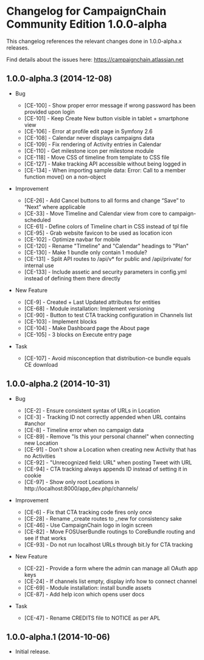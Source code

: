 Changelog for CampaignChain Community Edition 1.0.0-alpha
=========================================================

This changelog references the relevant changes done in 1.0.0-alpha.x releases.

Find details about the issues here: https://campaignchain.atlassian.net

1.0.0-alpha.3 (2014-12-08)
--------------------------

* Bug

    * [CE-100] - Show proper error message if wrong password has been provided upon login
    * [CE-101] - Keep Create New button visible in tablet + smartphone view
    * [CE-106] - Error at profile edit page in Symfony 2.6
    * [CE-108] - Calendar never displays campaigns data
    * [CE-109] - Fix rendering of Activity entries in Calendar
    * [CE-110] - Get milestone icon per milestone module
    * [CE-118] - Move CSS of timeline from template to CSS file
    * [CE-127] - Make tracking API accessible without being logged in
    * [CE-134] - When importing sample data: Error: Call to a member function move() on a non-object

* Improvement

    * [CE-26] - Add Cancel buttons to all forms and change “Save” to “Next” where applicable
    * [CE-33] - Move Timeline and Calendar view from core to campaign-scheduled
    * [CE-61] - Define colors of Timeline chart in CSS instead of tpl file
    * [CE-95] - Grab website favicon to be used as location icon
    * [CE-102] - Optimize navbar for mobile
    * [CE-120] - Rename "Timeline" and "Calendar" headings to "Plan"
    * [CE-130] - Make 1 bundle only contain 1 module?
    * [CE-131] - Split API routes to /api/v* for public and /api/private/ for internal use
    * [CE-133] - Include assetic and security parameters in config.yml instead of defining them there directly

* New Feature

    * [CE-9] - Created + Last Updated attributes for entities
    * [CE-68] - Module installation: Implement versioning
    * [CE-90] - Button to test CTA tracking configuration in Channels list
    * [CE-103] - Implement blocks
    * [CE-104] - Make Dashboard page the About page
    * [CE-105] - 3 blocks on Execute entry page

* Task

    * [CE-107] - Avoid misconception that distribution-ce bundle equals CE download

1.0.0-alpha.2 (2014-10-31)
--------------------------

* Bug

    * [CE-2] - Ensure consistent syntax of URLs in Location
    * [CE-3] - Tracking ID not correctly appended when URL contains #anchor
    * [CE-8] - Timeline error when no campaign data
    * [CE-89] - Remove "Is this your personal channel" when connecting new Location
    * [CE-91] - Don't show a Location when creating new Activity that has no Activities
    * [CE-92] - "Unrecognized field: URL" when posting Tweet with URL
    * [CE-94] - CTA tracking always appends ID instead of setting it in cookie
    * [CE-97] - Show only root Locations in http://localhost:8000/app_dev.php/channels/

* Improvement

    * [CE-6] - Fix that CTA tracking code fires only once
    * [CE-28] - Rename _create routes to _new for consistency sake
    * [CE-46] - Use CampaignChain logo in login screen
    * [CE-82] - Move FOSUserBundle routings to CoreBundle routing and see if that works
    * [CE-93] - Do not run localhost URLs through bit.ly for CTA tracking

* New Feature

    * [CE-22] - Provide a form where the admin can manage all OAuth app keys
    * [CE-24] - If channels list empty, display info how to connect channel
    * [CE-69] - Module installation: install bundle assets
    * [CE-87] - Add help icon which opens user docs

* Task

    * [CE-47] - Rename CREDITS file to NOTICE as per APL

1.0.0-alpha.1 (2014-10-06)
--------------------------

* Initial release.